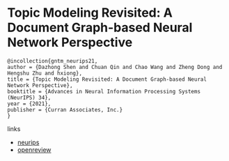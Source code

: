 # Topic Modeling Revisited: A Document Graph-based Neural Network Perspective

```
@incollection{gntm_neurips21,
author = {Dazhong Shen and Chuan Qin and Chao Wang and Zheng Dong and Hengshu Zhu and hxiong},
title = {Topic Modeling Revisited: A Document Graph-based Neural Network Perspective},
booktitle = {Advances in Neural Information Processing Systems (NeurIPS) 34},
year = {2021},
publisher = {Curran Associates, Inc.}
}
```

links
- [neurips](https://neurips.cc/Conferences/2021/ScheduleMultitrack?event=27702)
- [openreview](https://openreview.net/forum?id=yewqeLly5D8)

